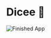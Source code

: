 
# Dicee 🎲

![Finished App](https://github.com/londonappbrewery/Images/blob/master/dicee-demo.gif)

